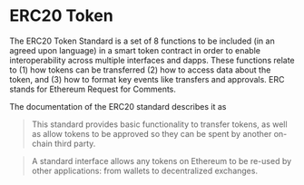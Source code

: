 # ERC20 Token
The ERC20 Token Standard is a set of 8 functions to be included (in an agreed upon language) in a smart token contract in order to enable interoperability across multiple interfaces and dapps. These functions relate to (1) how tokens can be transferred (2) how to access data about the token, and (3) how to format key events like transfers and approvals. ERC stands for Ethereum Request for Comments.

The documentation of the ERC20 standard describes it as
> This standard provides basic functionality to transfer tokens, as well as allow tokens to be approved so they can be spent by another on-chain third party.

> A standard interface allows any tokens on Ethereum to be re-used by other applications: from wallets to decentralized exchanges.